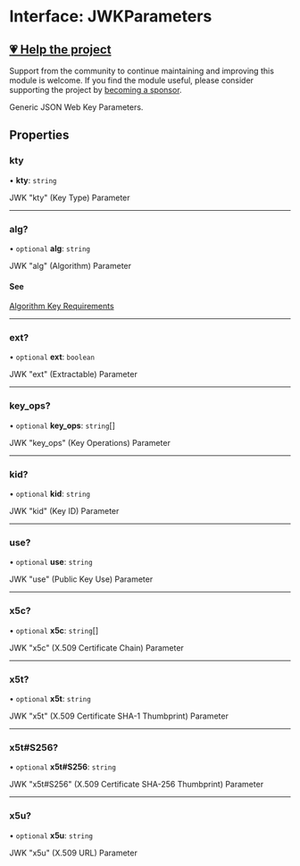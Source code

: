 # Interface: JWKParameters

## [💗 Help the project](https://github.com/sponsors/panva)

Support from the community to continue maintaining and improving this module is welcome. If you find the module useful, please consider supporting the project by [becoming a sponsor](https://github.com/sponsors/panva).

Generic JSON Web Key Parameters.

## Properties

### kty

• **kty**: `string`

JWK "kty" (Key Type) Parameter

***

### alg?

• `optional` **alg**: `string`

JWK "alg" (Algorithm) Parameter

#### See

[Algorithm Key Requirements](https://github.com/panva/jose/issues/210)

***

### ext?

• `optional` **ext**: `boolean`

JWK "ext" (Extractable) Parameter

***

### key\_ops?

• `optional` **key\_ops**: `string`[]

JWK "key_ops" (Key Operations) Parameter

***

### kid?

• `optional` **kid**: `string`

JWK "kid" (Key ID) Parameter

***

### use?

• `optional` **use**: `string`

JWK "use" (Public Key Use) Parameter

***

### x5c?

• `optional` **x5c**: `string`[]

JWK "x5c" (X.509 Certificate Chain) Parameter

***

### x5t?

• `optional` **x5t**: `string`

JWK "x5t" (X.509 Certificate SHA-1 Thumbprint) Parameter

***

### x5t#S256?

• `optional` **x5t#S256**: `string`

JWK "x5t#S256" (X.509 Certificate SHA-256 Thumbprint) Parameter

***

### x5u?

• `optional` **x5u**: `string`

JWK "x5u" (X.509 URL) Parameter
